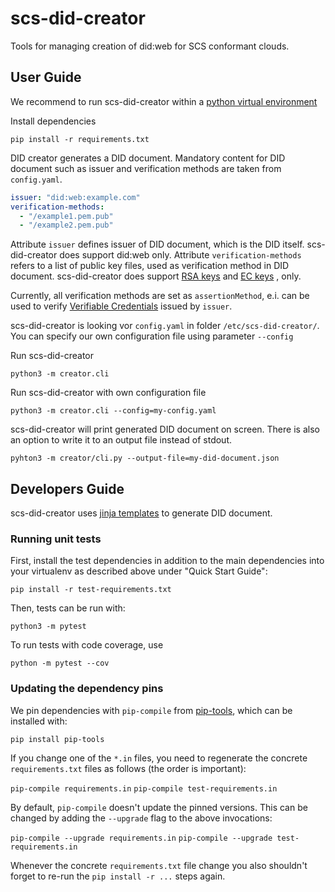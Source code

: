 # scs-did-creator

Tools for managing creation of did:web for SCS conformant clouds.

## User Guide

We recommend to run scs-did-creator within a [python virtual environment](https://docs.python.org/3/library/venv.html)

Install dependencies

`pip install -r requirements.txt`

DID creator generates a DID document. Mandatory content for DID document such as issuer and verification methods are taken from `config.yaml`.

```yaml
issuer: "did:web:example.com"
verification-methods:
  - "/example1.pem.pub"
  - "/example2.pem.pub"
```

Attribute `issuer` defines issuer of DID document, which is the DID itself. scs-did-creator does support did:web only.
Attribute `verification-methods` refers to a list of public key files, used as verification method in DID document. scs-did-creator does support [RSA keys](https://en.wikipedia.org/wiki/RSA_(cryptosystem)) and [EC keys](https://en.wikipedia.org/wiki/Elliptic-curve_cryptography) , only.

Currently, all verification methods are set as `assertionMethod`, e.i. can be used to verify [Verifiable Credentials](https://www.w3.org/TR/vc-data-model-2.0/) issued by `issuer`.

scs-did-creator is looking vor `config.yaml` in folder `/etc/scs-did-creator/`. You can specify our own configuration file using parameter `--config`

Run scs-did-creator

```shell
python3 -m creator.cli
```

Run scs-did-creator with own configuration file

```shell
python3 -m creator.cli --config=my-config.yaml
```

scs-did-creator will print generated DID document on screen. There is also an option to write it to an output file instead of stdout.

`pyhton3 -m creator/cli.py --output-file=my-did-document.json`

## Developers Guide

scs-did-creator uses [jinja templates](https://jinja.palletsprojects.com/en/3.1.x/) to generate DID document.

### Running unit tests

First, install the test dependencies in addition to the main dependencies into your virtualenv as described above under "Quick Start Guide":

`pip install -r test-requirements.txt`

Then, tests can be run with:

`python3 -m pytest`

To run tests with code coverage, use

`python -m pytest --cov`

### Updating the dependency pins

We pin dependencies with `pip-compile` from [pip-tools](https://pypi.org/project/pip-tools/), which can be installed with:

`pip install pip-tools`

If you change one of the `*.in` files, you need to regenerate the concrete `requirements.txt` files as follows (the order is important):

`pip-compile requirements.in`
`pip-compile test-requirements.in`

By default, `pip-compile` doesn't update the pinned versions. This can be changed by adding the `--upgrade` flag to the above invocations:

`pip-compile --upgrade requirements.in`
`pip-compile --upgrade test-requirements.in`

Whenever the concrete `requirements.txt` file change you also shouldn't forget to re-run the `pip install -r ...` steps again.
